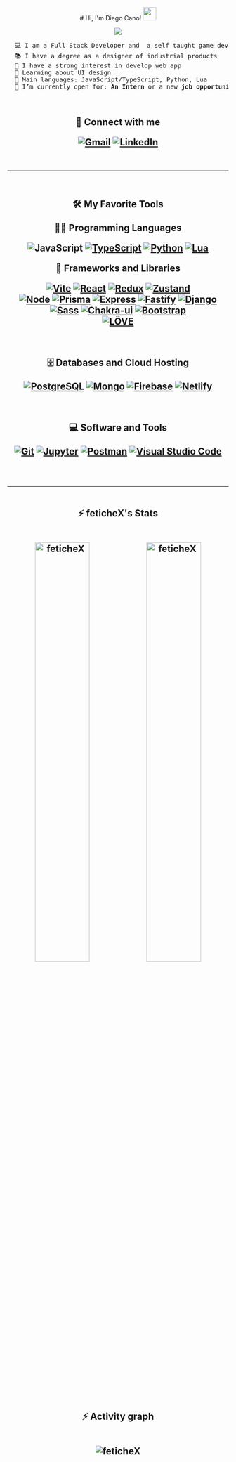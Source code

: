 <div align="center">
# Hi, I'm Diego Cano!
    <a href="https://github.com/feticheX" target="_self">
      <img src="https://media.giphy.com/media/hvRJCLFzcasrR4ia7z/giphy.gif" width="30">
    </a>

   <br/>

 <p align="center">
    <a href="https://github.com/fetichex">
      <img src="https://readme-typing-svg.herokuapp.com?lines=Full+Stack+Web+Developer;Industrial+Product+Designer;Always%20learning%20new%20things&center=true&width=380&height=45">
    </a>
  </p>
</div>

<pre>
  💻 I am a Full Stack Developer and  a self taught game developer
  📚 I have a degree as a designer of industrial products
  📝 I have a strong interest in develop web app
  🌱 Learning about UI design
  🌟 Main languages: JavaScript/TypeScript, Python, Lua
  🤔 I’m currently open for: <b>An Intern</b> or a new <b>job opportunity</b>, this is <a href="https://mega.nz/file/Kyo3hYaQ#5wZp9QLOSUQXfYW2QftU4yiXXFjyKlezG5pJqxHIj7k" target="_blank">MY RESUME.</a>
</pre>

<br/>

<h2 align="center">
🤝 Connect with me
  <p>
    <a href="mailto:diegocanomera.@gmail.com"><img img src="https://img.shields.io/badge/gmail-%23EA4335.svg?style=for-the-badge&logo=gmail&logoColor=white" alt="Gmail" target="_blank"></a>
    <a href="https://www.linkedin.com/in/diego-cano-mera/"><img src="https://img.shields.io/badge/linkedin-%230A66C2.svg?style=for-the-badge&logo=linkedin&logoColor=white" alt="LinkedIn" target="_blank"></a>
  </p>
</h2>

<br/>
<hr/>
<br/>
  
<h2 align="center">
🛠️ My Favorite Tools

<br/>

👨‍💻 Programming Languages

  <p>
<a><img alt="JavaScript" src="https://img.shields.io/badge/JavaScript%20-%23FFd60A.svg?style=for-the-badge&logo=javascript&logoColor=black"></a>
      <a href="https://www.typescriptlang.org"><img alt="TypeScript" src="https://img.shields.io/badge/TypeScript%20-%23327FC7.svg?style=for-the-badge&logo=typescript&logoColor=white" target="_blank"></a>
      <a href="https://www.python.org"><img alt="Python" src="https://img.shields.io/badge/Python%20-%2314354C.svg?style=for-the-badge&logo=python&logoColor=yellow" target="_blank"></a>
<a href="www.lua.org"><img alt="Lua" src="https://img.shields.io/badge/Lua%20-%2303045E.svg?style=for-the-badge&logo=lua&logoColor=white" target="_blank"></a>

  <br/>

🧰 Frameworks and Libraries

  <p>
      <a href="https://vitejs.dev"><img alt="Vite" src="https://img.shields.io/badge/Vite%20-%23000000.svg?style=for-the-badge&logo=vite&logoColor=yellow" target="_blank"></a>
      <a href="https://reactjs.org"><img alt="React" src="https://img.shields.io/badge/React%20-%23327FC7.svg?style=for-the-badge&logo=React&logoColor=white" target="_blank"></a>
      <a href="https://redux-toolkit.js.org"><img alt="Redux" src="https://img.shields.io/badge/Redux%20TK-%237209B7.svg?style=for-the-badge&logo=Redux&logoColor=white" target="_blank"></a>
      <a href="https://zustand-demo.pmnd.rs/"><img alt="Zustand" src="https://img.shields.io/badge/Zustand%20-%23FF6F00.svg?style=for-the-badge&logo=Zustand&logoColor=white" target="_blank"></a>
<br/>
      <a href="https://nodejs.org"><img alt="Node" src="https://img.shields.io/badge/Node.js%20-%2334A853.svg?style=for-the-badge&logo=nodedotjs&logoColor=white" target="_blank"></a>
      <a href="https://www.prisma.io"><img alt="Prisma" src ="https://img.shields.io/badge/Prisma-%23000000.svg?style=for-the-badge&logo=prisma&logoColor=white" target="_blank"></a>
      <a href="http://expressjs.com"><img alt="Express" src="https://img.shields.io/badge/Express%20-%23000000.svg?style=for-the-badge&logo=express&logoColor=white" target="_blank"></a>
      <a href="https://www.fastify.io"><img alt="Fastify" src="https://img.shields.io/badge/Fastify%20-%23000000.svg?style=for-the-badge&logo=Fastify&logoColor=white" target="_blank"></a>
      <a href="www.djangoproject.com"><img alt="Django" src="https://img.shields.io/badge/django%20-%2334A853.svg?style=for-the-badge&logo=django&logoColor=white" target="_blank"></a>
<br/>
      <a href="https://sass-lang.com"><img alt="Sass" src="https://img.shields.io/badge/Sass%20-%23FF006E.svg?style=for-the-badge&logo=Sass&logoColor=white" target="_blank"></a>
      <a href="https://chakra-ui.com"><img alt="Chakra-ui" src="https://img.shields.io/badge/Chakra%20ui-%2306d6a0.svg?style=for-the-badge&logo=chakraui&logoColor=white&" target="_blank"></a>
      <a href="https://getbootstrap.com"><img alt="Bootstrap" src="https://img.shields.io/badge/Bootstrap%20-%23150458.svg?style=for-the-badge&logo=Bootstrap&logoColor=white" target="_blank"></a>
<br/>
      <a href="https://love2d.org"><img alt="LÖVE" src="https://img.shields.io/badge/LÖVE%20-%23FF006E.svg?style=for-the-badge&logo=&logoColor=white" target="_blank"></a>
  </p>

  <br/>

🗄️ Databases and Cloud Hosting

  <p>
      <a href="https://www.postgresql.org/"><img alt="PostgreSQL" src ="https://img.shields.io/badge/PostgreSQL-%23003566.svg?style=for-the-badge&logo=postgresql&logoColor=white" target="_blank"></a>
      <a href="https://www.mongodb.com"><img alt="Mongo" src ="https://img.shields.io/badge/MongoDB-%2334A853.svg?style=for-the-badge&logo=mongodb&logoColor=white" target="_blank"></a>
      <a href="https://firebase.google.com"><img alt="Firebase" src ="https://img.shields.io/badge/Firebase-%23FF6F00.svg?style=for-the-badge&logo=firebase&logoColor=white" target="_blank"></a>
      <a href="https://www.netlify.com"><img alt="Netlify" src="https://img.shields.io/badge/Netlify-%23327FC7.svg?style=for-the-badge&logo=netlify&logoColor=white" target="_blank"></a>
  </p>

  <br/>

💻 Software and Tools

  <p>
      <a href="https://git-scm.com"><img alt="Git" src="https://img.shields.io/badge/Git%20-%23F05033.svg?style=for-the-badge&logo=git&logoColor=white" target="_blank"></a>
      <a href="https://jupyter.org"><img alt="Jupyter" src="https://img.shields.io/badge/Jupyter%20-%23F37626.svg?style=for-the-badge&logo=Jupyter&logoColor=white" target="_blank"></a>
      <a href="https://www.postman.com"><img alt="Postman" src="https://img.shields.io/badge/Postman-FF6C37?style=for-the-badge&logo=postman&logoColor=white" target="_blank"></a>
      <a href="https://code.visualstudio.com"><img alt="Visual Studio Code" src="https://img.shields.io/badge/Visual%20Studio%20Code-0078d7.svg?style=for-the-badge&logo=visual-studio-code&logoColor=white" target="_blank"></a>
  </p>

<br/>
<hr/>
<br/>
  
  <summary><b>⚡ feticheX's Stats</b></summary>

<br/>

  <p align="center">
    <img width="49.5%" src="https://github-readme-stats.vercel.app/api?username=feticheX&show_icons=true" alt="feticheX">
    <img width="49.5%" src="https://github-readme-streak-stats.herokuapp.com/?user=feticheX" alt="feticheX">
  </p>

<br/>

  <summary><b>⚡ Activity graph</b></summary>

<br/>

  <p align="center">
      <img src="https://activity-graph.herokuapp.com/graph?username=feticheX&bg_color=ffffff&color=000000&line=000000&point=000000&area=true&hide_border=true" alt="feticheX">
  </p>
</h2>
